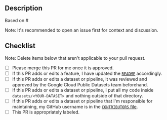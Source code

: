 ## Description

Based on #<ISSUE-NUMBER>

Note: It's recommended to open an issue first for context and discussion.

## Checklist

Note: Delete items below that aren't applicable to your pull request.

- [ ] Please merge this PR for me once it is approved.
- [ ] If this PR adds or edits a feature, I have updated the [`README`](https://github.com/GoogleCloudPlatform/public-datasets-pipelines/blob/main/README.md) accordingly.
- [ ] If this PR adds or edits a dataset or pipeline, it was reviewed and approved by the Google Cloud Public Datasets team beforehand.
- [ ] If this PR adds or edits a dataset or pipeline, I put all my code inside  `datasets/<YOUR-DATASET>` and nothing outside of that directory.
- [ ] If this PR adds or edits a dataset or pipeline that I'm responsible for maintaining, my GitHub username is in the [`CONTRIBUTORS` file](https://github.com/GoogleCloudPlatform/public-datasets-pipelines/blob/main/CONTRIBUTORS).
- [ ] This PR is appropriately labeled.
